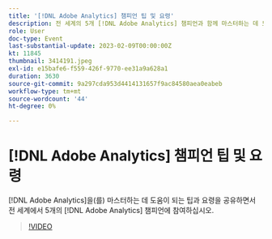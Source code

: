 ```yaml
---
title: '[!DNL Adobe Analytics] 챔피언 팁 및 요령'
description: 전 세계의 5개 [!DNL Adobe Analytics] 챔피언과 함께 마스터하는 데 도움이 되는 팁과 요령을 공유해 보세요 [!DNL Adobe Analytics].
role: User
doc-type: Event
last-substantial-update: 2023-02-09T00:00:00Z
kt: 11845
thumbnail: 3414191.jpeg
exl-id: e15bafe6-f559-426f-9770-ee31a9a628a1
duration: 3630
source-git-commit: 9a297cda953d4414131657f9ac84580aea0eabeb
workflow-type: tm+mt
source-wordcount: '44'
ht-degree: 0%

---
```


# [!DNL Adobe Analytics] 챔피언 팁 및 요령

[!DNL Adobe Analytics]을(를) 마스터하는 데 도움이 되는 팁과 요령을 공유하면서 전 세계에서 5개의 [!DNL Adobe Analytics] 챔피언에 참여하십시오.

>[!VIDEO](https://video.tv.adobe.com/v/3414191/?quality=12&learn=on)
